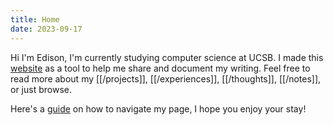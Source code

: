 ```yaml
---
title: Home
date: 2023-09-17
---
```

Hi I'm Edison, I'm currently studying computer science at UCSB. I made this [website](Personal%20Website.md) as a tool to help me share and document my writing. Feel free to read more about my [[/projects]], [[/experiences]], [[/thoughts]], [[/notes]], or just browse.

Here's a [guide](Navigation%20Guide) on how to navigate my page, I hope you enjoy your stay!